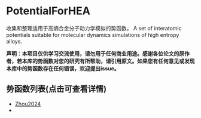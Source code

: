 # PotentialForHEA
 收集和整理适用于高熵合金分子动力学模拟的势函数。
 A set of interatomic potentials suitable for molecular dynamics simulations of high entropy alloys.

**声明：本项目仅供学习交流使用，请勿用于任何商业用途。感谢各位论文的原作者，若本库的势函数对您的研究有所帮助，请引用原文。如果您有任何意见或发现本库中的势函数存在任何错误，欢迎提出issue。**

## 势函数列表(点击可查看详情)
- [Zhou2024](https://github.com/Shiliang2333/PotentialForHEA/tree/main/Zhou2004)  
-
